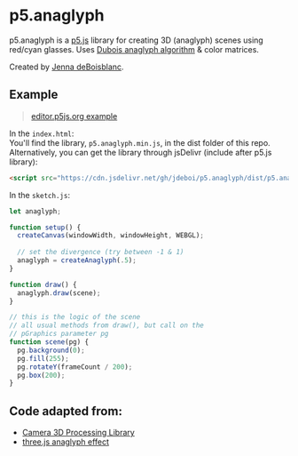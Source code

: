 # p5.anaglyph

p5.anaglyph is a [p5.js](https://p5js.org/) library for creating 3D (anaglyph) scenes using red/cyan glasses. Uses [Dubois anaglyph algorithm](https://www.site.uottawa.ca/~edubois/anaglyph/) & color matrices.   
  
Created by [Jenna deBoisblanc](https://jdeboi.com/). 



## Example

> [editor.p5js.org example](https://editor.p5js.org/jdeboi/sketches/vTjpXtNOL)  

In the `index.html`:   
You'll find the library, `p5.anaglyph.min.js`, in the dist folder of this repo. Alternatively, you can get the library through jsDelivr (include after p5.js library):  
  
```html
<script src="https://cdn.jsdelivr.net/gh/jdeboi/p5.anaglyph/dist/p5.anaglyph.min.js"></script>
```

In the `sketch.js`:
```javascript
let anaglyph;

function setup() {
  createCanvas(windowWidth, windowHeight, WEBGL);
  
  // set the divergence (try between -1 & 1)
  anaglyph = createAnaglyph(.5);  
}

function draw() {
  anaglyph.draw(scene);
}

// this is the logic of the scene
// all usual methods from draw(), but call on the 
// pGraphics parameter pg
function scene(pg) {
  pg.background(0);
  pg.fill(255);
  pg.rotateY(frameCount / 200);
  pg.box(200);
}
```


## Code adapted from:
* [Camera 3D Processing Library](https://github.com/hx2A/Camera3D)
* [three.js anaglyph effect](https://github.com/mrdoob/three.js/blob/d091564e0279adb607f9a2867fdd9f6dbfe10b2e/examples/jsm/effects/AnaglyphEffect.js)